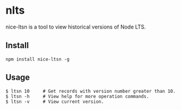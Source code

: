 # nlts

nice-ltsn is a tool to view historical versions of Node LTS.

## Install

````
npm install nice-ltsn -g
````

## Usage


````
$ ltsn 10     # Get records with version number greater than 10.
$ ltsn -h     # View help for more operation commands.
$ ltsn -v     # View current version.
````